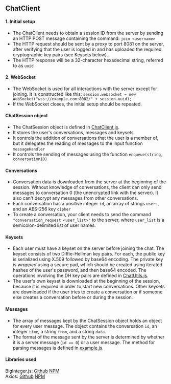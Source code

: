 ## ChatClient

#### 1. Initial setup
 - The ChatClient needs to obtain a session ID from the server by sending an HTTP POST message containing the command:
   `join <username>`
 - The HTTP request should be sent by a proxy to port 8081 on the server, after verifying that the user is logged in and
   has uploaded the required cryptographic key pairs (see Keysets below).
 - The HTTP response will be a 32-character hexadecimal string, referred to as `uuid`

#### 2. WebSocket
 - The WebSocket is used for all interactions with the server except for joining. It is constructed like this:
   `session.websocket = new WebSocket("wss://example.com:8082/" + session.uuid);`
 - If the WebSocket closes, the initial setup should be repeated.

#### ChatSession object
 - The ChatSession object is defined in [ChatClient.js](./src/ChatClient.js).
 - It stores the user's conversations, messages and keysets
 - It controls the addition of conversations that the user is a member of, but it delegates the reading
   of messages to the input function `messageHandler`
 - It controls the sending of messages using the function `enqueue(string, conversationID)`
 
#### Conversations
 - Conversation data is downloaded from the server at the beginning of the session. Without knowledge of conversations,
   the client can only send messages to conversation 0 (the unencrypted link with the server). It also can't decrypt
   any messages from other conversations.
 - Each conversation has a positive integer `id`, an array of strings `users`, and an AES-256 key `cipher`
 - To create a conversation, your client needs to send the command `"conversation_request <user_list>"` to the server,
   where `user_list` is a semicolon-delimited list of user names.

#### Keysets
 - Each user must have a keyset on the server before joining the chat. The keyset consists of two Diffie-Hellman key pairs.
   For each, the public key is serialized using X.509 followed by base64 encoding. The private key is *wrapped* using a secure pad,
   which should be created using iterated hashes of the user's password, and then base64 encoded. The operations involving
   the DH key pairs are defined in [ChatUtils.js](./src/ChatUtils.js).
 - The user's own keyset is downloaded at the beginning of the session, because it is required in order to start new
   conversations. Other keysets are downloaded if the user tries to create a conversation or if someone else creates a
   conversation before or during the session.
   
#### Messages
 - The array of messages kept by the ChatSession object holds an object for every user message. The object contains
   the conversation `id`, an integer `time`, a string `from`, and a string `data`.
 - The format of the message sent by the server is determined by whether it is a server message (`id == 0`) or a user message.
   The method for parsing messages is defined in [example.js](./src/example.js).
 
 
#### Libraries used
BigInteger.js: [Github](https://github.com/peterolson/BigInteger.js)  [NPM](https://www.npmjs.com/package/big-integer) \
Axios: [Github](https://github.com/axios/axios)  [NPM](https://www.npmjs.com/package/axios)
